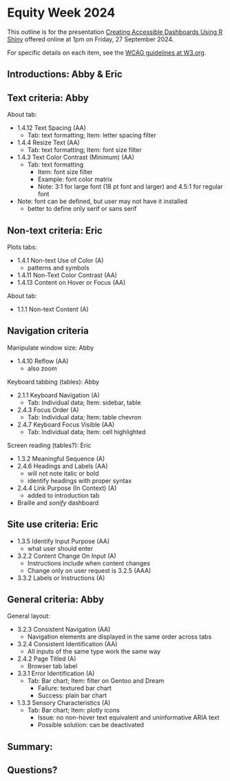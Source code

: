 # Equity Week 2024

This outline is for the presentation [Creating Accessible Dashboards Using R Shiny](https://mn.gov/dhs/equity-week/?trumbaEmbed=view%3Devent%26eventid%3D176589731) offered online at 1pm on Friday, 27 September 2024.

For specific details on each item, see the [WCAG guidelines at W3.org](https://www.w3.org/WAI/WCAG22/quickref/).

## Introductions: Abby & Eric


## Text criteria: Abby

About tab:

* 1.4.12 Text Spacing (AA)  
  - Tab: text formatting; Item: letter spacing filter
* 1.4.4 Resize Text (AA)
  - Tab: text formatting; Item: font size filter
* 1.4.3 Text Color Contrast (Minimum) (AA) 
  - Tab: text formatting
    - Item: font size filter
    - Example: font color matrix
    - Note: 3:1 for large font (18 pt font and larger) and 4.5:1 for regular font
* Note: font can be defined, but user may not have it installed
  - better to define only serif or sans serif


## Non-text criteria: Eric

Plots tabs: 

* 1.4.1 Non-text Use of Color (A) 
  - patterns and symbols
* 1.4.11 Non-Text Color Contrast (AA)
* 1.4.13 Content on Hover or Focus (AA)

About tab:

* 1.1.1 Non-text Content (A) 


## Navigation criteria

Manipulate window size: Abby

* 1.4.10 Reflow (AA)
  - also zoom

Keyboard tabbing (tables): Abby

* 2.1.1 Keyboard Navigation (A) 
  - Tab: Individual data; Item: sidebar, table
* 2.4.3 Focus Order (A) 
  - Tab: Individual data; Item: table chevron
* 2.4.7 Keyboard Focus Visible (AA)
  - Tab: Individual data; Item: cell highlighted

Screen reading (tables?): Eric

* 1.3.2 Meaningful Sequence (A)
* 2.4.6 Headings and Labels (AA)
  - will not note italic or bold
  - identify headings with proper syntax
* 2.4.4 Link Purpose (In Context) (A)
  - added to introduction tab
* Braille and _sonify_ dashboard

## Site use criteria: Eric

* 1.3.5 Identify Input Purpose (AA) 
  - what user should enter
* 3.2.2 Content Change On Input (A) 
  - Instructions include when content changes
  - Change only on user request is 3.2.5 (AAA) 
* 3.3.2 Labels or Instructions (A)

## General criteria: Abby

General layout:

* 3.2.3 Consistent Navigation (AA)
  - Navigation elements are displayed in the same order across tabs
* 3.2.4 Consistent Identification (AA)
  - All inputs of the same type work the same way
* 2.4.2 Page Titled (A) 
  - Browser tab label
* 3.3.1 Error Identification (A)
  - Tab: Bar chart; Item: filter on Gentoo and Dream
    - Failure: textured bar chart
    - Success: plain bar chart
* 1.3.3 Sensory Characteristics (A)
  - Tab: Bar chart; Item: plotly icons
    - Issue: no non-hover text equivalent and uninformative ARIA text
    - Possible solution: can be deactivated


## Summary: 

## Questions?




